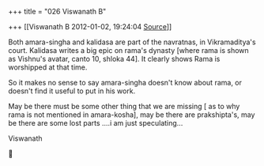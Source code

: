 +++
title = "026 Viswanath B"

+++
[[Viswanath B	2012-01-02, 19:24:04 [Source](https://groups.google.com/g/samskrita/c/LK1DSKjM9Zs)]]



Both amara-singha and kalidasa are part of the navratnas, in Vikramaditya's court. Kalidasa writes a big epic on rama's dynasty \[where rama is shown as Vishnu's avatar, canto 10, shloka 44\]. It clearly shows Rama is worshipped at that time.  
  
So it makes no sense to say amara-singha doesn't know about rama, or doesn't find it useful to put in his work.  
  
May be there must be some other thing that we are missing \[ as to why rama is not mentioned in amara-kosha\], may be there are prakshipta's, may be there are some lost parts ....i am just speculating...  
  
Viswanath



